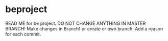 # beproject
READ ME for be project.
DO NOT CHANGE ANYTHING IN MASTER BRANCH!
Make changes in Branch1 or create or own branch.
Add a reason for each commit.
